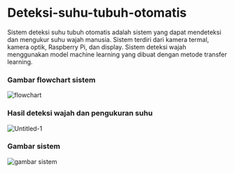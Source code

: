 # Deteksi-suhu-tubuh-otomatis
Sistem deteksi suhu tubuh otomatis adalah sistem yang dapat mendeteksi dan mengukur suhu wajah manusia. Sistem terdiri dari kamera termal, kamera optik, Raspberry Pi, dan display. Sistem deteksi wajah menggunakan model machine learning yang dibuat dengan metode transfer learning.

### Gambar flowchart sistem

![flowchart](https://user-images.githubusercontent.com/101391849/220113881-c8f1556d-b8f0-41dc-be71-dcc0861475a3.JPG)

### Hasil deteksi wajah dan pengukuran suhu

![Untitled-1](https://user-images.githubusercontent.com/101391849/220138173-618f651c-2076-4340-a4cf-01ec7c98a6b0.png)

### Gambar sistem

![gambar sistem](https://user-images.githubusercontent.com/101391849/220141197-88457388-dfd9-4c0c-bc40-9c81bec2dbf2.JPG)
